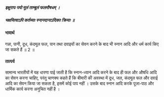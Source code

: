 ##### इक्षुरापः पयो मूलं ताम्बूलं फलमौषधम् ।
##### भक्षयित्वाऽपि कर्तव्याः स्नानदानाऽदिकाः क्रियाः ॥

#### भावार्थ

गन्ना, पानी, दूध, कंदमूल फल, पान तथा दवाइयों का सेवन करने के बाद भी स्नान आदि और धर्म कार्य किए जा सकते हैं ॥ 2 ॥

#### तात्पर्य

सामान्य भारतीयों में यह धारणा पाई जाती है कि स्नान-ध्यान आदि करने के बाद ही फल और औषधि आदि का सेवन करना चाहिए, परंतु चाणक्य कहते हैं कि बीमारी की अवस्था में दूध, जल, कंदमूल फल और दवाई आदि का सेवन किया जा सकता है, इसमें कोई पाप नहीं । उसके बाद स्नान आदि करके पूजा-पाठ और धार्मिक कार्य करना अनुचित नहीं है ।